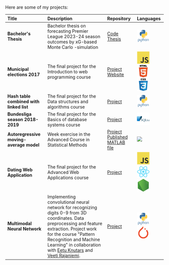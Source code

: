 Here are some of my projects:

| Title | Description | Repository | Languages |
|:------|:------------|:-----------|:----------|
| **Bachelor's Thesis** | Bachelor thesis on forecasting Premier League 2023-24 season outcomes by xG-based Monte Carlo -simulation | [Code](https://github.com/EetuPeltolaCodes/Bachelor-Thesis) [Thesis](https://urn.fi/URN:NBN:fi-fe2024051530945) | <img src="https://raw.githubusercontent.com/devicons/devicon/master/icons/python/python-original-wordmark.svg" width="40" /> |
| **Municipal elections 2017** | The final project for the Introduction to web programming course | [Project](https://github.com/EetuPeltolaCodes/IWP_Project) [Website](https://htmlpreview.github.io/?https://raw.githubusercontent.com/EetuPeltolaCodes/IWP_Project/main/index.html) | <img src="https://raw.githubusercontent.com/devicons/devicon/master/icons/javascript/javascript-original.svg" width="40" /> <img src="https://raw.githubusercontent.com/devicons/devicon/master/icons/html5/html5-original-wordmark.svg" width="40" /> <img src="https://raw.githubusercontent.com/devicons/devicon/master/icons/css3/css3-original-wordmark.svg" width="40" /> |
| **Hash table combined with linked list** | The final project for the Data structures and algorithms course | [Project](https://github.com/EetuPeltolaCodes/Practical-Assignment) | <img src="https://raw.githubusercontent.com/devicons/devicon/master/icons/python/python-original-wordmark.svg" width="40" /> |
| **Bundesliga season 2018-2019** | The final project for the Basics of database systems course | [Project](https://github.com/EetuPeltolaCodes/Database-Project) | <img src="https://raw.githubusercontent.com/devicons/devicon/master/icons/sqlite/sqlite-original-wordmark.svg" width="40" /> |
| **Autoregressive moving-average model** | Week exercise in the Advanced Course in Statistical Methods | [Project](https://github.com/EetuPeltolaCodes/ARMA) [Published MATLAB file](https://github.com/EetuPeltolaCodes/ARMA/blob/f2a2bc2f7253c7bfe6a072ad44e5251bf49dff09/Eetu_Peltola_Viikko_6.pdf) | <img src="https://upload.wikimedia.org/wikipedia/commons/2/21/Matlab_Logo.png" width="40" /> |
| **Dating Web Application** | The final project for the Advanced Web Applications course | [Project](https://github.com/EetuPeltolaCodes/Advanced_Web_Applications_Project) | <img src="https://raw.githubusercontent.com/devicons/devicon/master/icons/javascript/javascript-original.svg" width="40" /> <img src="https://raw.githubusercontent.com/devicons/devicon/master/icons/react/react-original.svg" width="40" /> <img src="https://github.com/devicons/devicon/blob/master/icons/nodejs/nodejs-original.svg" width="40" /> |
| **Multimodal Neural Network** | Implementing convolutional neural network for recognizing digits 0-9 from 3D coordinates. Data preprocessing and feature extraction. Project work for the course "Pattern Recognition and Machine Learning" in collaboration with [Eetu Knutars](https://github.com/knuutti) and [Veeti Rajaniemi](https://github.com/veetirajaniemi). | [Project](https://github.com/knuutti/3d-digit-classifier) | <img src="https://raw.githubusercontent.com/devicons/devicon/master/icons/python/python-original-wordmark.svg" width="40" /> <img src="https://raw.githubusercontent.com/devicons/devicon/master/icons/pytorch/pytorch-original.svg" width="40" /> |



